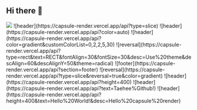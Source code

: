 ## Hi there 👋

<img src="https://capsule-render.vercel.app/api?type=wave&color=auto&height=300&section=header&text=capsule%20render&fontSize=90" />
![header](https://capsule-render.vercel.app/api?type=slice)
![header](https://capsule-render.vercel.app/api?color=auto)
![header](https://capsule-render.vercel.app/api?color=gradient&customColorList=0,2,2,5,30)
![reversal](https://capsule-render.vercel.app/api?type=rect&text=RECT&fontAlign=30&fontSize=30&desc=Use%20theme&descAlign=60&descAlignY=50&theme=radical)
![footer](https://capsule-render.vercel.app/api?section=footer)
![reversal](https://capsule-render.vercel.app/api?type=slice&reversal=true&color=gradient)
![header](https://capsule-render.vercel.app/api?height=400)
![header](https://capsule-render.vercel.app/api?text=Taehee%Github!)
![header](https://capsule-render.vercel.app/api?height=400&text=Hello%20World!&desc=Hello%20capsule%20render)


<!--
**kwontaeheeee/kwontaeheeee** is a ✨ _special_ ✨ repository because its `README.md` (this file) appears on your GitHub profile.

Here are some ideas to get you started:

- 🔭 I’m currently working on ...
- 🌱 I’m currently learning ...
- 👯 I’m looking to collaborate on ...
- 🤔 I’m looking for help with ...
- 💬 Ask me about ...
- 📫 How to reach me: ...
- 😄 Pronouns: ...
- ⚡ Fun fact: ...
-->
